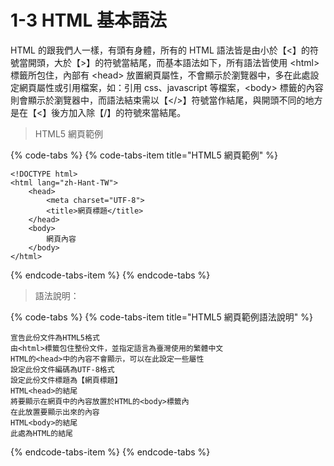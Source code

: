 # 1-3 HTML 基本語法

HTML 的跟我們人一樣，有頭有身體，所有的 HTML 語法皆是由小於【&lt;】的符號當開頭，大於【&gt;】的符號當結尾，而基本語法如下，所有語法皆使用 &lt;html&gt; 標籤所包住，內部有 &lt;head&gt; 放置網頁屬性，不會顯示於瀏覽器中，多在此處設定網頁屬性或引用檔案，如：引用 css、javascript 等檔案，&lt;body&gt; 標籤的內容則會顯示於瀏覽器中，而語法結束需以【&lt;/&gt;】符號當作結尾，與開頭不同的地方是在【&lt;】後方加入除【/】的符號來當結尾。

> HTML5 網頁範例

{% code-tabs %}
{% code-tabs-item title="HTML5 網頁範例" %}
```markup
<!DOCTYPE html>
<html lang="zh-Hant-TW">
    <head>
        <meta charset="UTF-8">
        <title>網頁標題</title>
    </head>
    <body>
        網頁內容
    </body>
</html>
```
{% endcode-tabs-item %}
{% endcode-tabs %}

> 語法說明：

{% code-tabs %}
{% code-tabs-item title="HTML5 網頁範例語法說明" %}
```markup
宣告此份文件為HTML5格式
由<html>標籤包住整份文件，並指定語言為臺灣使用的繁體中文
HTML的<head>中的內容不會顯示，可以在此設定一些屬性
設定此份文件編碼為UTF-8格式
設定此份文件標題為【網頁標題】
HTML<head>的結尾
將要顯示在網頁中的內容放置於HTML的<body>標籤內
在此放置要顯示出來的內容
HTML<body>的結尾
此處為HTML的結尾
```
{% endcode-tabs-item %}
{% endcode-tabs %}

